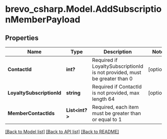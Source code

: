 # brevo_csharp.Model.AddSubscriptionMemberPayload
## Properties

Name | Type | Description | Notes
------------ | ------------- | ------------- | -------------
**ContactId** | **int?** | Required if LoyaltySubscriptionId is not provided, must be greater than 0 | [optional] 
**LoyaltySubscriptionId** | **string** | Required if ContactId is not provided, max length 64 | [optional] 
**MemberContactIds** | **List&lt;int?&gt;** | Required, each item must be greater than or equal to 1 | 

[[Back to Model list]](../README.md#documentation-for-models) [[Back to API list]](../README.md#documentation-for-api-endpoints) [[Back to README]](../README.md)

